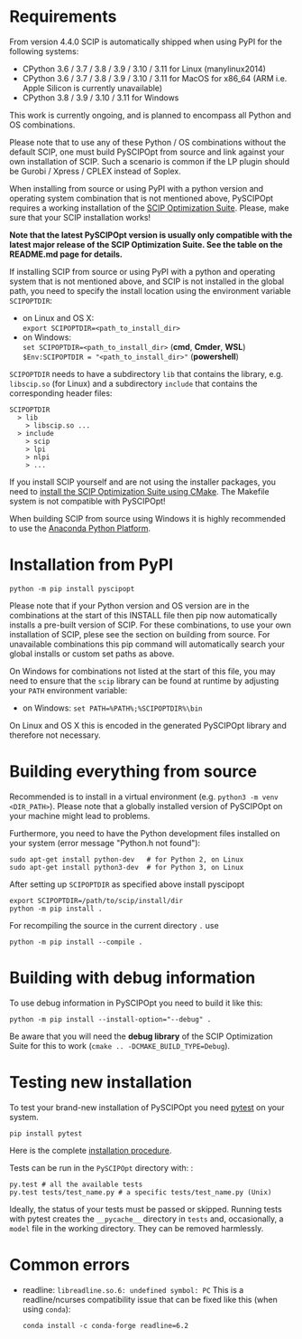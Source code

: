 Requirements
============

From version 4.4.0 SCIP is automatically shipped when using PyPI for the following systems:

- CPython 3.6 / 3.7 / 3.8 / 3.9 / 3.10 / 3.11 for  Linux (manylinux2014)
- CPython 3.6 / 3.7 / 3.8 / 3.9 / 3.10 / 3.11 for MacOS for x86_64 (ARM i.e. Apple Silicon is currently unavailable)
- CPython 3.8 / 3.9 / 3.10 / 3.11 for Windows

This work is currently ongoing, and is planned to encompass all Python and OS combinations. 

Please note that to use any of these Python / OS combinations without the default SCIP, one must build PySCIPOpt from source and
link against your own installation of SCIP. Such a scenario is common if the LP plugin should be Gurobi / Xpress / CPLEX instead of Soplex.

When installing from source or using PyPI with a python version and operating system combination that is not mentioned above,
PySCIPOpt requires a working installation of the [SCIP Optimization
Suite](https://www.scipopt.org/). Please, make sure that your SCIP installation works!

**Note that the latest PySCIPOpt version is usually only compatible with the latest major release of the SCIP Optimization Suite. See the table on the README.md page for details.**

If installing SCIP from source or using PyPI with a python and operating system that is not mentioned above, and SCIP is not installed in the global path,
you need to specify the install location using the environment variable
`SCIPOPTDIR`:

-   on Linux and OS X:\
    `export SCIPOPTDIR=<path_to_install_dir>`
-   on Windows:\
    `set SCIPOPTDIR=<path_to_install_dir>` (**cmd**, **Cmder**, **WSL**)\
    `$Env:SCIPOPTDIR = "<path_to_install_dir>"` (**powershell**)

`SCIPOPTDIR` needs to have a subdirectory `lib` that contains the
library, e.g. `libscip.so` (for Linux) and a subdirectory `include` that
contains the corresponding header files:

    SCIPOPTDIR
      > lib
        > libscip.so ...
      > include
        > scip
        > lpi
        > nlpi
        > ...

If you install SCIP yourself and are not using the installer packages, you need to [install the
SCIP Optimization Suite using CMake](https://www.scipopt.org/doc/html/md_INSTALL.php#CMAKE).
The Makefile system is not compatible with PySCIPOpt!

When building SCIP from source using Windows it is highly recommended to use the [Anaconda Python
Platform](https://www.anaconda.com/).

Installation from PyPI
======================

    python -m pip install pyscipopt

Please note that if your Python version and OS version are in the combinations at the start of this INSTALL file then
pip now automatically installs a pre-built version of SCIP. For these combinations, to use your own installation of SCIP,
plese see the section on building from source. For unavailable combinations this pip command will automatically
search your global installs or custom set paths as above.

On Windows for combinations not listed at the start of this file, you may need to ensure that the `scip` library can be found
at runtime by adjusting your `PATH` environment variable:

-   on Windows: `set PATH=%PATH%;%SCIPOPTDIR%\bin`

On Linux and OS X this is encoded in the generated PySCIPOpt library and
therefore not necessary.

Building everything from source
===============================

Recommended is to install in a virtual environment (e.g. `python3 -m venv <DIR_PATH>`).
Please note that a globally installed version of PySCIPOpt on your machine might lead to problems.

Furthermore, you need to have the Python
development files installed on your system (error message "Python.h not
found"):

    sudo apt-get install python-dev   # for Python 2, on Linux
    sudo apt-get install python3-dev  # for Python 3, on Linux

After setting up `SCIPOPTDIR` as specified above install pyscipopt

    export SCIPOPTDIR=/path/to/scip/install/dir
    python -m pip install .

For recompiling the source in the current directory `.` use

    python -m pip install --compile .

Building with debug information
===============================

To use debug information in PySCIPOpt you need to build it like this:

    python -m pip install --install-option="--debug" .

Be aware that you will need the **debug library** of the SCIP
Optimization Suite for this to work
(`cmake .. -DCMAKE_BUILD_TYPE=Debug`).

Testing new installation
========================

To test your brand-new installation of PySCIPOpt you need
[pytest](https://pytest.org/) on your system.

    pip install pytest

Here is the complete [installation
procedure](https://docs.pytest.org/en/latest/getting-started.html).

Tests can be run in the `PySCIPOpt` directory with: :

    py.test # all the available tests
    py.test tests/test_name.py # a specific tests/test_name.py (Unix)

Ideally, the status of your tests must be passed or skipped. Running
tests with pytest creates the `__pycache__` directory in `tests` and,
occasionally, a `model` file in the working directory. They can be
removed harmlessly.

Common errors
=============

-   readline: `libreadline.so.6: undefined symbol: PC` This is a
    readline/ncurses compatibility issue that can be fixed like this
    (when using `conda`):

        conda install -c conda-forge readline=6.2


